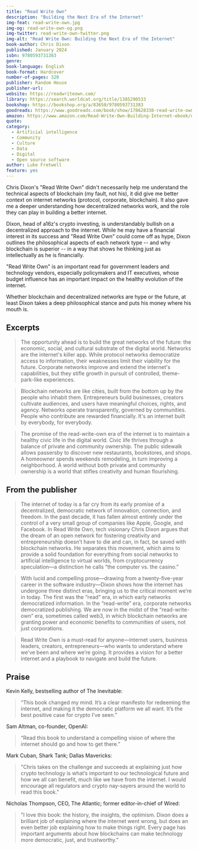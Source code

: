 ```yaml
---
title: "Read Write Own"
description: "Building the Next Era of the Internet"
img-feat: read-write-own.jpg
img-og: read-write-own-og.png
img-twitter: read-write-own-twitter.png
img-alt: "Read Write Own: Building the Next Era of the Internet"
book-author: Chris Dixon
published: January 2024
isbn: 9780593731383
genre: 
book-language: English
book-format: Hardcover
number-of-pages: 320
publisher: Random House
publisher-url: 
website: https://readwriteown.com/
library: https://search.worldcat.org/title/1385290533
bookshop: https://bookshop.org/a/83650/9780593731383
goodreads: https://www.goodreads.com/book/show/178628338-read-write-own
amazon: https://www.amazon.com/Read-Write-Own-Building-Internet-ebook/dp/B0C8FNFV38/ref=sr_1_1?crid=1VIYFU4X9N2Y3&dib=eyJ2IjoiMSJ9.790qWibBukJsvzFI2vdwzIpk-Nt5peYq7Y5vVxJpWD4-lhDTd325EofSiys8Ou9WO3_XKKfOiDaDHQNvCLgSmI9BlS11z_bmD7O6bBsOUZOFn3qsnjC2121g8LZ8DIjMGtaD_xY4Y4EoXGPpX4i34DM_KHmWnX7d3ZXipNnJA0PC_w88v66hQ3g4KxSy5OVZU6f-PWnYHwQPDak2AqpeqDXACXuxSbiTORxjbYPEIGc.fzOUDTZfIMGUYQQQd7YVk8Tw4XRRMWXN8BOSAOdNJe0&dib_tag=se&keywords=Read+Write+Own&qid=1719594995&sprefix=read+write+own%2Caps%2C129&sr=8-1
quote: 
category:
  - Artificial intelligence
  - Community
  - Culture
  - Data
  - Digital
  - Open source software
author: Luke Fretwell
feature: yes
---
```


Chris Dixon's "Read Write Own" didn't necessarily help me understand the technical aspects of blockchain (my fault, not his), it did give me better context on internet networks (protocol, corporate, blockchain). It also gave me a deeper understanding how decentralized networks work, and the role they can play in building a better internet.

Dixon, head of a16z's crypto investing, is understandably bullish on a decentralized approach to the internet. While he may have a financial interest in its success and "Read Write Own" could come off as hype, Dixon outlines the philosophical aspects of each network type -- and why blockchain is superior -- in a way that shows he thinking just as intellectually as he is financially.

"Read Write Own" is an important read for government leaders and technology vendors, especially policymakers and IT executives, whose budget influence has an important impact on the healthy evolution of the internet.

Whether blockchain and decentralized networks are hype or the future, at least Dixon takes a deep philosophical stance and puts his money where his mouth is.

## Excerpts

> The opportunity ahead is to build the great networks of the future: the economic, social, and cultural substrate of the digital world. Networks are the internet's killer app. While protocol networks democratize access to information, their weaknesses limit their viability for the future. Corporate networks improve and extend the internet's capabilities, but they stifle growth in pursuit of controlled, theme-park-like experiences.

> Blockchain networks are like cities, built from the bottom up by the people who inhabit them. Entrepreneurs build businesses, creators cultivate audiences, and users have meaningful choices, rights, and agency. Networks operate transparently, governed by communities. People who contribute are rewarded financially. It's an internet built by everybody, for everybody.

> The promise of the read-write-own era of the internet is to maintain a healthy civic life in the digital world. Civic life thrives through a balance of private and community ownership. The public sidewalk allows passersby to discover new restaurants, bookstores, and shops. A homeowner spends weekends remodeling, in turn improving a neighborhood. A world without both private and community ownership is a world that stifles creativity and human flourishing.

## From the publisher

> The internet of today is a far cry from its early promise of a decentralized, democratic network of innovation, connection, and freedom. In the past decade, it has fallen almost entirely under the control of a very small group of companies like Apple, Google, and Facebook. In Read Write Own, tech visionary Chris Dixon argues that the dream of an open network for fostering creativity and entrepreneurship doesn’t have to die and can, in fact, be saved with blockchain networks. He separates this movement, which aims to provide a solid foundation for everything from social networks to artificial intelligence to virtual worlds, from cryptocurrency speculation—a distinction he calls “the computer vs. the casino.”
 
> With lucid and compelling prose—drawing from a twenty-five-year career in the software industry—Dixon shows how the internet has undergone three distinct eras, bringing us to the critical moment we’re in today. The first was the “read” era, in which early networks democratized information. In the “read-write” era, corporate networks democratized publishing. We are now in the midst of the “read-write-own” era, sometimes called web3, in which blockchain networks are granting power and economic benefits to communities of users, not just corporations.
 
> Read Write Own is a must-read for anyone—internet users, business leaders, creators, entrepreneurs—who wants to understand where we’ve been and where we’re going. It provides a vision for a better internet and a playbook to navigate and build the future.

## Praise

Kevin Kelly, bestselling author of The Inevitable:

> “This book changed my mind. It’s a clear manifesto for redeeming the internet, and making it the democratic platform we all want. It’s the best positive case for crypto I’ve seen.”

Sam Altman, co-founder, OpenAI:

> “Read this book to understand a compelling vision of where the internet should go and how to get there."

Mark Cuban, Shark Tank; Dallas Mavericks:

> "Chris takes on the challenge and succeeds at explaining just how crypto technology is what’s important to our technological future and how we all can benefit, much like we have from the internet. I would encourage all regulators and crypto nay-sayers around the world to read this book."

Nicholas Thompson, CEO, The Atlantic; former editor-in-chief of Wired:

> "I love this book: the history, the insights, the optimism. Dixon does a brilliant job of explaining where the internet went wrong, but does an even better job explaining how to make things right. Every page has important arguments about how blockchains can make technology more democratic, just, and trustworthy."